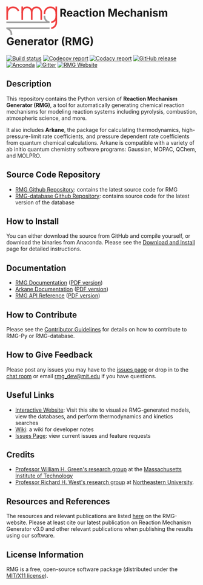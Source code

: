 # <img align="top" src="https://raw.githubusercontent.com/ReactionMechanismGenerator/RMG-Py/main/documentation/source/_static/rmg-logo-small.png"> Reaction Mechanism Generator (RMG)

[![Build status](https://img.shields.io/travis/ReactionMechanismGenerator/RMG-Py/main.svg)](https://travis-ci.org/ReactionMechanismGenerator/RMG-Py)
[![Codecov report](https://img.shields.io/codecov/c/github/ReactionMechanismGenerator/RMG-Py/main.svg)](https://codecov.io/gh/ReactionMechanismGenerator/RMG-Py)
[![Codacy report](https://img.shields.io/codacy/grade/5c12cecf3d01400a92ea20e14ca0b880/main.svg)](https://www.codacy.com/app/ReactionMechanismGenerator/RMG-Py/dashboard)
[![GitHub release](https://img.shields.io/github/release/ReactionMechanismGenerator/RMG-Py.svg)](https://github.com/ReactionMechanismGenerator/RMG-Py/releases)
[![Anconda](https://img.shields.io/conda/v/rmg/rmg.svg)](https://anaconda.org/rmg/rmg)
[![Gitter](https://img.shields.io/gitter/room/ReactionMechanismGenerator/RMG-Py.svg)](https://gitter.im/ReactionMechanismGenerator/RMG-Py)
[![RMG Website](https://img.shields.io/website-up-down-green-red/http/rmg.mit.edu.svg?label=rmg%20website)](https://rmg.mit.edu/)

## Description
This repository contains the Python version of **Reaction Mechanism Generator (RMG)**,
a tool for automatically generating chemical reaction
mechanisms for modeling reaction systems including pyrolysis, combustion,
atmospheric science, and more.

It also includes **Arkane**, the package for calculating thermodynamics, high-pressure-limit
rate coefficients, and pressure dependent rate coefficients from quantum chemical calculations.
Arkane is compatible with a variety of ab initio quantum chemistry software programs:
Gaussian, MOPAC, QChem, and MOLPRO.

## Source Code Repository
- [RMG Github Repository](https://github.com/ReactionMechanismGenerator/RMG-Py): contains the latest source code for RMG
- [RMG-database Github Repository](https://github.com/ReactionMechanismGenerator/RMG-database): contains source code for the latest version of the database

## How to Install
You can either download the source from GitHub and compile yourself, or download the binaries from Anaconda.
Please see the [Download and Install](http://reactionmechanismgenerator.github.io/RMG-Py/users/rmg/installation/index.html) page for detailed instructions.

## Documentation
- [RMG Documentation](http://ReactionMechanismGenerator.github.io/RMG-Py/users/rmg/index.html) ([PDF version](https://github.com/ReactionMechanismGenerator/RMG-Py/raw/main/documentation/RMG-Py_and_Arkane_Documentation.pdf))
- [Arkane Documentation](http://ReactionMechanismGenerator.github.io/RMG-Py/users/arkane/index.html) ([PDF version](https://github.com/ReactionMechanismGenerator/RMG-Py/raw/main/documentation/RMG-Py_and_Arkane_Documentation.pdf))
- [RMG API Reference](http://reactionmechanismgenerator.github.io/RMG-Py/reference/index.html) ([PDF version](https://github.com/ReactionMechanismGenerator/RMG-Py/raw/main/documentation/RMG-Py_API_Reference.pdf))

## How to Contribute
Please see the [Contributor Guidelines](https://github.com/ReactionMechanismGenerator/RMG-Py/wiki/RMG-Contributor-Guidelines)
for details on how to contribute to RMG-Py or RMG-database.

## How to Give Feedback

Please post any issues you may have to the [issues page](https://github.com/ReactionMechanismGenerator/RMG-Py/issues/)
or drop in to the [chat room](https://gitter.im/ReactionMechanismGenerator/RMG-Py) or email [rmg_dev@mit.edu](mailto:rmg_dev@mit.edu) if you have questions.  

## Useful Links

- [Interactive Website](https://rmg.mit.edu): Visit this site to visualize RMG-generated models, view the databases, and 
perform thermodynamics and kinetics searches
- [Wiki](https://github.com/ReactionMechanismGenerator/RMG-Py/wiki): a wiki for developer notes
- [Issues Page](https://github.com/ReactionMechanismGenerator/RMG-Py/issues/): view current issues and feature requests

## Credits

- [Professor William H. Green's research group](http://cheme.scripts.mit.edu/green-group/) at the 
[Massachusetts Institute of Technology](http://web.mit.edu/) 
- [Professor Richard H. West's research group](http://www.northeastern.edu/comocheng/) at 
[Northeastern University](http://www.northeastern.edu/). 

## Resources and References

The resources and relevant publications are listed [here](https://rmg.mit.edu/resources) on the RMG-website. 
Please at least cite our latest publication on Reaction Mechanism Generator v3.0 and other
relevant publications when publishing the results using our software.

## License Information

RMG is a free, open-source software package (distributed under the [MIT/X11 license](https://github.com/ReactionMechanismGenerator/RMG-Py/blob/main/LICENSE.txt)).